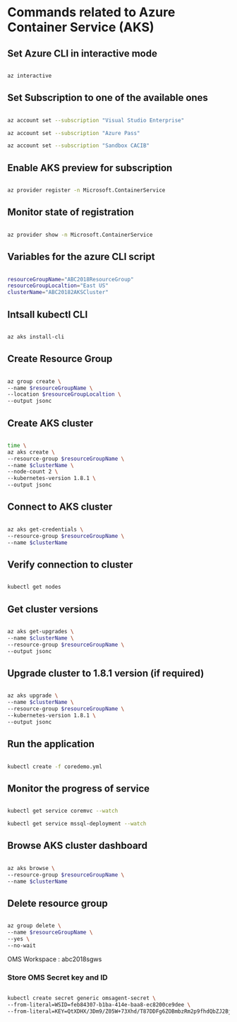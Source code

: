 # Commands related to Azure Container Service (AKS)

## Set Azure CLI in interactive mode

```bash

az interactive

```

## Set Subscription to one of the available ones

```bash

az account set --subscription "Visual Studio Enterprise"

az account set --subscription "Azure Pass"

az account set --subscription "Sandbox CACIB"

```

## Enable AKS preview for subscription

```bash

az provider register -n Microsoft.ContainerService

```

## Monitor state of registration

```bash

az provider show -n Microsoft.ContainerService

```

## Variables for the azure CLI script

```bash

resourceGroupName="ABC2018ResourceGroup"
resourceGroupLocaltion="East US"
clusterName="ABC20182AKSCluster"

```

## Intsall kubectl CLI

```bash

az aks install-cli

```

## Create Resource Group

```bash

az group create \
--name $resourceGroupName \
--location $resourceGroupLocaltion \
--output jsonc

```

## Create AKS cluster

```bash

time \
az aks create \
--resource-group $resourceGroupName \
--name $clusterName \
--node-count 2 \
--kubernetes-version 1.8.1 \
--output jsonc

```

## Connect to AKS cluster

```bash

az aks get-credentials \
--resource-group $resourceGroupName \
--name $clusterName

```

## Verify connection to cluster

```bash

kubectl get nodes

```

## Get cluster versions

```bash

az aks get-upgrades \
--name $clusterName \
--resource-group $resourceGroupName \
--output jsonc

```

## Upgrade cluster to 1.8.1 version (if required)

```bash

az aks upgrade \
--name $clusterName \
--resource-group $resourceGroupName \
--kubernetes-version 1.8.1 \
--output jsonc

```

## Run the application

```bash

kubectl create -f coredemo.yml

```

## Monitor the progress of service

```bash

kubectl get service coremvc --watch

kubectl get service mssql-deployment --watch

```

## Browse AKS cluster dashboard

```bash

az aks browse \
--resource-group $resourceGroupName \
--name $clusterName

```

## Delete resource group

```bash

az group delete \
--name $resourceGroupName \
--yes \
--no-wait

```

OMS Workspace : abc2018sgws

### Store OMS Secret key and ID

```bash

kubectl create secret generic omsagent-secret \
--from-literal=WSID=feb84307-b1ba-414e-baa8-ec8200ce9dee \
--from-literal=KEY=QtXDHX/3Dm9/Z05W+73Xhd/T87DDFg6ZOBmbzRm2p9fhdQbZJ2Bj6B7Etumxm25gAlFamMQjwPUdC4/cTDSJzQ==

```
